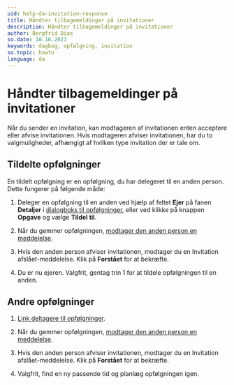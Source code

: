 ```yaml
---
uid: help-da-invitation-response
title: Håndter tilbagemeldinger på invitationer
description: Håndter tilbagemeldinger på invitationer
author: Bergfrid Dias
so.date: 10.16.2023
keywords: dagbog, opfølgning, invitation
so.topic: howto
language: da
---
```


# Håndter tilbagemeldinger på invitationer

Når du sender en invitation, kan modtageren af invitationen enten acceptere eller afvise invitationen. Hvis modtageren afviser invitationen, har du to valgmuligheder, afhængigt af hvilken type invitation der er tale om.

## Tildelte opfølgninger

En tildelt opfølgning er en opfølgning, du har delegeret til en anden person. Dette fungerer på følgende måde:

1. Deleger en opfølgning til en anden ved hjælp af feltet **Ejer** på fanen **Detaljer** i [dialogboks til opfølgninger][1], eller ved klikke på knappen **Opgave** og vælge **Tildel til**.

2. Når du gemmer opfølgningen, [modtager den anden person en meddelelse][3].

3. Hvis den anden person afviser invitationen, modtager du en Invitation afslået-meddelelse. Klik på **Forstået** for at bekræfte.

4. Du er nu ejeren. Valgfrit, gentag trin 1 for at tildele opfølgningen til en anden.

## Andre opfølgninger

1. [Link deltagere til opfølgninger][2].

2. Når du gemmer opfølgningen, [modtager den anden person en meddelelse][3].

3. Hvis den anden person afviser invitationen, modtager du en Invitation afslået-meddelelse. Klik på **Forstået** for at bekræfte.

4. Valgfrit, find en ny passende tid og planlæg opfølgningen igen.

<!-- Referenced links -->
[1]: ../screen/dialog-for-followups.md
[2]: add-participant.md
[3]: receive.md

<!-- Referenced images -->
